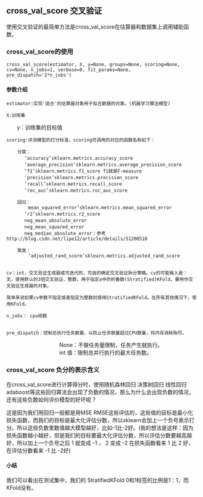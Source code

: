 ## cross_val_score 交叉验证

使用交叉验证的最简单方法是cross_val_score在估算器和数据集上调用辅助函数。

### cross_val_score的使用

    cross_val_score(estimator, X, y=None, groups=None, scoring=None, cv=None, n_jobs=1, verbose=0, fit_params=None, pre_dispatch='2*n_jobs')

#### 参数介绍

    estimator:实现'适合'的估算器对象用于拟合数据的对象。(机器学习算法模型)

    X:训练集

　　y：训练集的目标值

    scoring:评测模型的打分标准，scoring可调用的对应的函数名称如下： 
        
        分类：
        　 ‘accuracy’sklearn.metrics.accuracy_score
    　　　　‘average_precision’sklearn.metrics.average_precision_score
    　　　　‘f1’sklearn.metrics.f1_score f1就是F-measure
    　　　　‘precision’sklearn.metrics.precision_score
    　　　　‘recall’sklearn.metrics.recall_score
    　　　　‘roc_auc’sklearn.metrics.roc_auc_score

        回归：
            mean_squared_error’sklearn.metrics.mean_squared_error
    　　　　‘r2’sklearn.metrics.r2_score
    　　　　neg_mean_absolute_error
    　　　　neg_mean_squared_error
    　　　　neg_median_absolute_error：参考http://blog.csdn.net/lipe12/article/details/51200510
        
        聚类：
            ‘adjusted_rand_score’sklearn.metrics.adjusted_rand_score


    cv：int，交叉验证生成器或可迭代的，可选的确定交叉验证拆分策略。cv的可能输入是：
    无，使用默认的3倍交叉验证，整数，用于指定a中的折叠数(Stratified)KFold，要用作交叉验证生成器的对象。

    简单来说如果cv参数不指定或者指定为整数则使用StratifiedKFold。在所有其他情况下，使用KFold。

    n_jobs： cpu核数


    pre_dispatch：控制总执行任务数量，以防止任务数量超过CPU数量，将内存消耗殆尽。
　　　　　　　　　　None：不做任务量限制，任务产生就执行。
　　　　　　　　　　int 值：限制总并行执行的最大任务数。


### cross_val_score 负分的表示含义

在cross_val_score进行计算得分时，使用随机森林回归 决策树回归 线性回归 adaboost等这些回归算法会出现了负数的情况，那么为什么会出现负数的情况，还有这些负数如何评价模型的好坏呢？

这是因为我们用回归一般都是用MSE RMSE这些评估的，这些值的目标是最小化损失函数，而我们的目标是最大化评估分数，所以sklearn会加上一个负号表示打分。所以这些负数里数值越大模型越好，比如-1比-2好。(我的想法是这样：因为损失函数越小越好，但是我们的目标要最大化评估分数，所以评估分数要越高越好，所以加上一个负号之后 1 就变成 -1 ， 2 变成 -2 在损失函数看来 1 比 2 好，在评估分数看来 -1 比 -2好)

#### 小结

我们可以看出在测试集中，我们的 StratifiedKFold 0和1标签的比例是1：1，而KFold没有。

